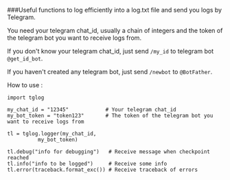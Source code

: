 ###Useful functions to log efficiently into a log.txt file and send you logs by Telegram.

You need your telegram chat_id, usually a chain of integers and the token of the telegram bot you want to receive logs from.

If you don't know your telegram chat_id, just send `/my_id` to telegram bot `@get_id_bot`.

If you haven't created any telegram bot, just send `/newbot` to `@BotFather`.

How to use : 

```
import tglog

my_chat_id = "12345"            # Your telegram chat_id
my_bot_token = "token123"       # The token of the telegram bot you want to receive logs from

tl = tglog.logger(my_chat_id, 
          my_bot_token)

tl.debug("info for debugging")   # Receive message when checkpoint reached
tl.info("info to be logged")     # Receive some info
tl.error(traceback.format_exc()) # Receive traceback of errors
```
